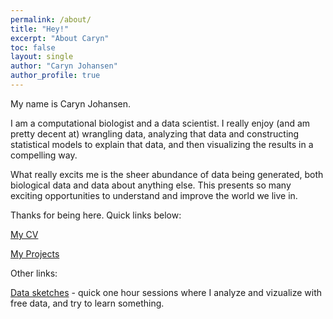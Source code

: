 ```yaml
---
permalink: /about/
title: "Hey!"
excerpt: "About Caryn"
toc: false
layout: single
author: "Caryn Johansen"
author_profile: true
---
```


My name is Caryn Johansen.

I am a computational biologist and a data scientist. I really enjoy (and am pretty decent at) wrangling data, analyzing that data and constructing statistical models to explain that data, and then visualizing the results in a compelling way.

What really excits me is the sheer abundance of data being generated, both biological data and data about anything else. This presents so many exciting opportunities to understand and improve the world we live in.

Thanks for being here. Quick links below:

[My CV](/cv/)

[My Projects](/projects/)

Other links:

[Data sketches](https://github.com/carynJohansen/data_sketches) - quick one hour sessions where I analyze and vizualize with free data, and try to learn something. 